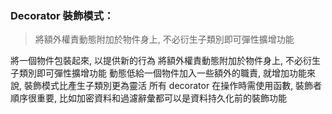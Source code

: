 ### Decorator 裝飾模式： 
> 將額外權責動態附加於物件身上, 不必衍生子類別即可彈性擴增功能

將一個物件包裝起來, 以提供新的行為
將額外權責動態附加於物件身上, 不必衍生子類別即可彈性擴增功能
動態低給一個物件加入一些額外的職責, 就增加功能來說, 裝飾模式比產生子類別更為靈活
所有 decorator 在操作時需使用函數, 裝飾者順序很重要, 比如加密資料和過濾辭彙都可以是資料持久化前的裝飾功能